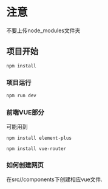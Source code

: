 # 注意

不要上传node_modules文件夹

## 项目开始

```sh
npm install
```

### 项目运行

```sh
npm run dev
```

### 前端VUE部分

可能用到

```
npm install element-plus
```

```
npm install vue-router
```


### 如何创建网页

在src//components下创建相应vue文件.
